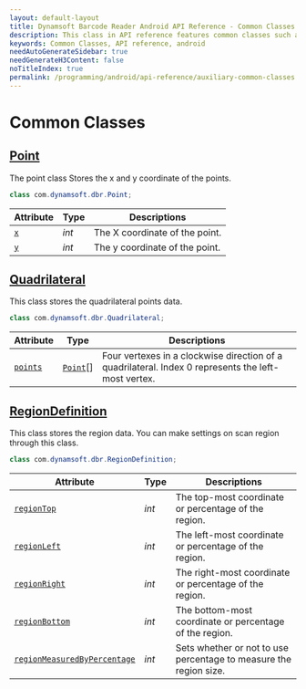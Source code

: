 ```yaml
---
layout: default-layout
title: Dynamsoft Barcode Reader Android API Reference - Common Classes
description: This class in API reference features common classes such as point, quadrilateral, & region definition in Dynamsoft Barcode Reader SDK on Android.
keywords: Common Classes, API reference, android
needAutoGenerateSidebar: true
needGenerateH3Content: false
noTitleIndex: true
permalink: /programming/android/api-reference/auxiliary-common-classes.html
---
```


# Common Classes

## [Point](auxiliary-Point.md)

The point class Stores the x and y coordinate of the points.

```java
class com.dynamsoft.dbr.Point;
```

| Attribute | Type | Descriptions |
|---------- | ---- | ------------ |
| [`x`](auxiliary-Point.md#x) | *int* | The X coordinate of the point. |
| [`y`](auxiliary-Point.md#y) | *int* | The y coordinate of the point. |

## [Quadrilateral](auxiliary-Quadrilateral.md)

This class stores the quadrilateral points data.

```java
class com.dynamsoft.dbr.Quadrilateral;
```

| Attribute | Type | Descriptions |
|---------- | ---- | ------------ |
| [`points`](auxiliary-Quadrilateral.md#points) | [`Point`](auxiliary-Point.md)[] | Four vertexes in a clockwise direction of a quadrilateral. Index 0 represents the left-most vertex. |

## [RegionDefinition](auxiliary-RegionDefinition.md)

This class stores the region data. You can make settings on scan region through this class.

```java
class com.dynamsoft.dbr.RegionDefinition;
```

| Attribute | Type | Descriptions |
|---------- | ---- | ------------ |
| [`regionTop`](auxiliary-RegionDefinition.md#regiontop) | *int* | The top-most coordinate or percentage of the region. |
| [`regionLeft`](auxiliary-RegionDefinition.md#regionleft) | *int* | The left-most coordinate or percentage of the region. |
| [`regionRight`](auxiliary-RegionDefinition.md#regionright) | *int* | The right-most coordinate or percentage of the region. |
| [`regionBottom`](auxiliary-RegionDefinition.md#regionbottom) | *int* | The bottom-most coordinate or percentage of the region. |
| [`regionMeasuredByPercentage`](auxiliary-RegionDefinition.md#regionmeasuredbypercentage) | *int* | Sets whether or not to use percentage to measure the region size. |
